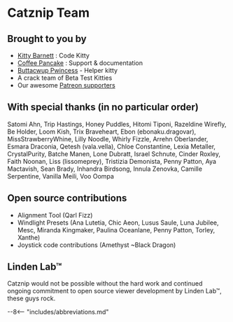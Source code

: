 # Catznip Team

## Brought to you by

* [Kitty Barnett](https://my.secondlife.com/kitty.barnett) : Code Kitty
* [Coffee Pancake](https://my.secondlife.com/coffee.pancake) : Support & documentation
* [Buttacwup Pwincess](https://my.secondlife.com/buttacwup.float) - Helper kitty
* A crack team of Beta Test Kitties
* Our awesome [Patreon supporters](https://www.patreon.com/catznip)

## With special thanks (in no particular order)

Satomi Ahn, Trip Hastings, Honey Puddles, Hitomi Tiponi, Razeldine Wirefly, Be Holder, Loom Kish, Trix Braveheart, Ebon (ebonaku.dragovar), MissStrawberryWhine, Lilly Noodle, Whirly Fizzle, Arrehn Oberlander, Esmara Draconia, Qetesh (vala.vella), Chloe Constantine, Lexia Metaller, CrystalPurity, Batche Manen, Lone Dubratt, Israel Schnute, Cinder Roxley, Faith Noonan, Liss (lissomeprey), Tristizia Demonista, Penny Patton, Aya Mactavish, Sean Brady, Inhandra Birdsong, Innula Zenovka, Camille Serpentine, Vanilla Meili, Voo Oompa

## Open source contributions

* Alignment Tool (Qarl Fizz)
* Windlight Presets (Ana Lutetia, Chic Aeon, Lusus Saule, Luna Jubilee, Mesc, Miranda Kingmaker, Paulina Oceanlane, Penny Patton, Torley, Xanthe)
* Joystick code contributions (Amethyst ~Black Dragon)

## Linden Lab™

Catznip would not be possible without the hard work and continued ongoing commitment to open source viewer development by Linden Lab™, these guys rock.

--8<-- "includes/abbreviations.md"
